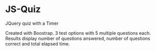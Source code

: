 # JS-Quiz
JQuery quiz with a Timer

Created with Boostrap. 
3 test options with 5 multiple questions each.
Results display number of questions answered, number of questions correct and total elapsed time.
